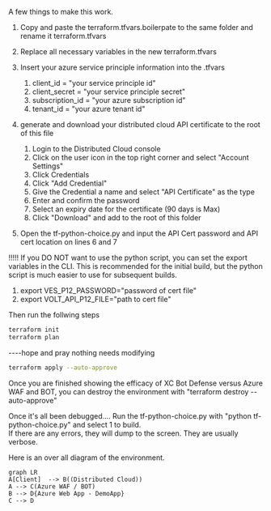 A few things to make this work.

1. Copy and paste the terraform.tfvars.boilerpate to the same folder and rename it terraform.tfvars

2. Replace all necessary variables in the new terraform.tfvars

3. Insert your azure service principle information into the .tfvars

   1. client_id = "your service principle id"
   2. client_secret = "your service principle secret"
   3. subscription_id = "your azure subscription id"
   4. tenant_id = "your azure tenant id"
   

4. generate and download your distributed cloud API certificate to the root of this file

   1. Login to the Distributed Cloud console
   2. Click on the user icon in the top right corner and select "Account Settings"
   3. Click Credentials
   4. Click "Add Credential"
   5. Give the Credential a name and select "API Certificate" as the type
   6. Enter and confirm the password
   7. Select an expiry date for the certificate (90 days is Max)
   8. Click "Download" and add to the root of this folder


5. Open the tf-python-choice.py and input the API Cert password and API cert location on lines 6 and 7

!!!!! If you DO NOT want to use the python script, you can set the export variables in the CLI.
This is recommended for the initial build, but the python script is much easier to use for subsequent builds.
   
   1. export VES_P12_PASSWORD="password of cert file"
   2. export VOLT_API_P12_FILE="path to cert file"

Then run the follwing steps 
```bash
terraform init
terraform plan
```
----hope and pray nothing needs modifying
```bash
terraform apply --auto-approve
```
Once you are finished showing the efficacy of XC Bot Defense versus Azure WAF and BOT, you can destroy the environment with "terraform destroy --auto-approve"


Once it's all been debugged....
Run the tf-python-choice.py with "python tf-python-choice.py" and select 1 to build.  
If there are any errors, they will dump to the screen.  They are usually verbose.
   

Here is an over all diagram of the environment.
```mermaid
graph LR
A[Client]  --> B((Distributed Cloud))
A --> C(Azure WAF / BOT)
B --> D{Azure Web App - DemoApp}
C --> D
```